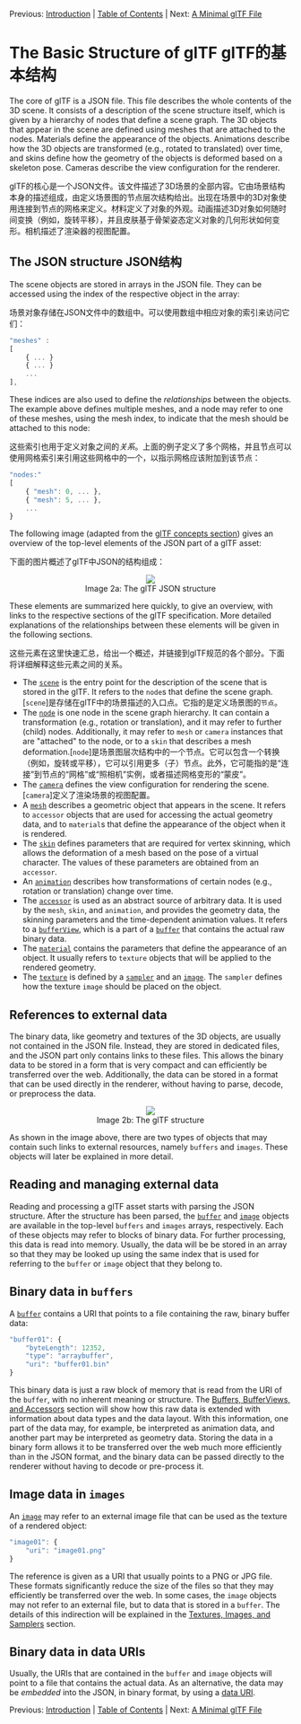 Previous: [Introduction](gltfTutorial_001_Introduction.md) | [Table of Contents](README.md) | Next: [A Minimal glTF File](gltfTutorial_003_MinimalGltfFile.md)


# The Basic Structure of glTF  glTF的基本结构

The core of glTF is a JSON file. This file describes the whole contents of the 3D scene. It consists of a description of the scene structure itself, which is given by a hierarchy of nodes that define a scene graph. The 3D objects that appear in the scene are defined using meshes that are attached to the nodes. Materials define the appearance of the objects. Animations describe how the 3D objects are transformed (e.g., rotated to translated) over time, and skins define how the geometry of the objects is deformed based on a skeleton pose. Cameras describe the view configuration for the renderer.

glTF的核心是一个JSON文件。该文件描述了3D场景的全部内容。它由场景结构本身的描述组成，由定义场景图的节点层次结构给出。出现在场景中的3D对象使用连接到节点的网格来定义。材料定义了对象的外观。动画描述3D对象如何随时间变换（例如，旋转平移），并且皮肤基于骨架姿态定义对象的几何形状如何变形。相机描述了渲染器的视图配置。

## The JSON structure  JSON结构

The scene objects are stored in arrays in the JSON file. They can be accessed using the index of the respective object in the array:

场景对象存储在JSON文件中的数组中。可以使用数组中相应对象的索引来访问它们：

```javascript
"meshes" : 
[
    { ... }
    { ... }
    ...
],
```

These indices are also used to define the *relationships* between the objects. The example above defines multiple meshes, and a node may refer to one of these meshes, using the mesh index, to indicate that the mesh should be attached to this node:

这些索引也用于定义对象之间的*关系*。上面的例子定义了多个网格，并且节点可以使用网格索引来引用这些网格中的一个，以指示网格应该附加到该节点：

```javascript
"nodes:" 
[
    { "mesh": 0, ... },
    { "mesh": 5, ... },
    ...
}
```

The following image (adapted from the [glTF concepts section](https://github.com/KhronosGroup/glTF/tree/master/specification/2.0/#concepts)) gives an overview of the top-level elements of the JSON part of a glTF asset:

下面的图片概述了glTF中JSON的结构组成：

<p align="center">
<img src="images/gltfJsonStructure.png" /><br>
<a name="gltfJsonStructure-png"></a>Image 2a: The glTF JSON structure
</p>


These elements are summarized here quickly, to give an overview, with links to the respective sections of the glTF specification. More detailed explanations of the relationships between these elements will be given in the following sections.

这些元素在这里快速汇总，给出一个概述，并链接到glTF规范的各个部分。下面将详细解释这些元素之间的关系。

- The [`scene`](https://github.com/KhronosGroup/glTF/tree/master/specification/2.0/#reference-scene) is the entry point for the description of the scene that is stored in the glTF. It refers to the `node`s that define the scene graph. [`scene`]是存储在glTF中的场景描述的入口点。它指的是定义场景图的`节点`。
- The [`node`](https://github.com/KhronosGroup/glTF/tree/master/specification/2.0/#reference-node) is one node in the scene graph hierarchy. It can contain a transformation (e.g., rotation or translation), and it may refer to further (child) nodes. Additionally, it may refer to `mesh` or `camera` instances that are "attached" to the node, or to a `skin` that describes a mesh deformation.[`node`]是场景图层次结构中的一个节点。它可以包含一个转换（例如，旋转或平移），它可以引用更多（子）节点。此外，它可能指的是“连接”到节点的“网格”或“照相机”实例，或者描述网格变形的“蒙皮”。
- The [`camera`](https://github.com/KhronosGroup/glTF/tree/master/specification/2.0/#reference-camera) defines the view configuration for rendering the scene.[`camera`]定义了渲染场景的视图配置。
- A [`mesh`](https://github.com/KhronosGroup/glTF/tree/master/specification/2.0/#reference-mesh) describes a geometric object that appears in the scene. It refers to `accessor` objects that are used for accessing the actual geometry data, and to `material`s that define the appearance of the object when it is rendered.
- The [`skin`](https://github.com/KhronosGroup/glTF/tree/master/specification/2.0/#reference-skin) defines parameters that are required for vertex skinning, which allows the deformation of a mesh based on the pose of a virtual character. The values of these parameters are obtained from an `accessor`.
- An [`animation`](https://github.com/KhronosGroup/glTF/tree/master/specification/2.0/#reference-animation) describes how transformations of certain nodes (e.g., rotation or translation) change over time.
- The [`accessor`](https://github.com/KhronosGroup/glTF/tree/master/specification/2.0/#reference-accessor) is used as an abstract source of arbitrary data. It is used by the `mesh`, `skin`, and `animation`, and provides the geometry data, the skinning parameters and the time-dependent animation values. It refers to a [`bufferView`](https://github.com/KhronosGroup/glTF/tree/master/specification/2.0/#reference-bufferView), which is a part of a [`buffer`](https://github.com/KhronosGroup/glTF/tree/master/specification/2.0/#reference-buffer) that contains the actual raw binary data.
- The [`material`](https://github.com/KhronosGroup/glTF/tree/master/specification/2.0/#reference-material) contains the parameters that define the appearance of an object. It usually refers to `texture` objects that will be applied to the rendered geometry.
- The [`texture`](https://github.com/KhronosGroup/glTF/tree/master/specification/2.0/#reference-texture) is defined by a [`sampler`](https://github.com/KhronosGroup/glTF/tree/master/specification/2.0/#reference-sampler) and an [`image`](https://github.com/KhronosGroup/glTF/tree/master/specification/2.0/#reference-image). The `sampler` defines how the texture `image` should be placed on the object.   




## References to external data

The binary data, like geometry and textures of the 3D objects, are usually not contained in the JSON file. Instead, they are stored in dedicated files, and the JSON part only contains links to these files. This allows the binary data to be stored in a form that is very compact and can efficiently be transferred over the web. Additionally, the data can be stored in a format that can be used directly in the renderer, without having to parse, decode, or preprocess the data.    

<p align="center">
<img src="images/gltfStructure.png" /><br>
<a name="gltfStructure-png"></a>Image 2b: The glTF structure
</p>

As shown in the image above, there are two types of objects that may contain such links to external resources, namely `buffers` and `images`. These objects will later be explained in more detail.



## Reading and managing external data

Reading and processing a glTF asset starts with parsing the JSON structure. After the structure has been parsed, the [`buffer`](https://github.com/KhronosGroup/glTF/tree/master/specification/2.0/#reference-buffer) and [`image`](https://github.com/KhronosGroup/glTF/tree/master/specification/2.0/#reference-image) objects are available in the top-level `buffers` and `images` arrays, respectively. Each of these objects may refer to blocks of binary data. For further processing, this data is read into memory. Usually, the data will be be stored in an array so that they may be looked up using the same index that is used for referring to the `buffer` or `image` object that they belong to. 


## Binary data in `buffers`

A [`buffer`](https://github.com/KhronosGroup/glTF/tree/master/specification/2.0/#reference-buffer) contains a URI that points to a file containing the raw, binary buffer data:

```javascript
"buffer01": {
    "byteLength": 12352,
    "type": "arraybuffer",
    "uri": "buffer01.bin"
}
```

This binary data is just a raw block of memory that is read from the URI of the `buffer`, with no inherent meaning or structure. The [Buffers, BufferViews, and Accessors](gltfTutorial_005_BuffersBufferViewsAccessors.md) section will show how this raw data is extended with information about data types and the data layout. With this information, one part of the data may, for example, be interpreted as animation data, and another part may be interpreted as geometry data. Storing the data in a binary form allows it to be transferred over the web much more efficiently than in the JSON format, and the binary data can be passed directly to the renderer without having to decode or pre-process it. 



## Image data in `images`

An [`image`](https://github.com/KhronosGroup/glTF/tree/master/specification/2.0/#reference-image) may refer to an external image file that can be used as the texture of a rendered object:

```javascript
"image01": {
    "uri": "image01.png"
}
```

The reference is given as a URI that usually points to a PNG or JPG file. These formats significantly reduce the size of the files so that they may efficiently be transferred over the web. In some cases, the `image` objects may not refer to an external file, but to data that is stored in a `buffer`. The details of this indirection will be explained in the [Textures, Images, and Samplers](gltfTutorial_016_TexturesImagesSamplers.md) section. 




## Binary data in data URIs

Usually, the URIs that are contained in the `buffer` and `image` objects will point to a file that contains the actual data. As an alternative, the data may be *embedded* into the JSON, in binary format, by using a [data URI](https://developer.mozilla.org/en-US/docs/Web/HTTP/Basics_of_HTTP/Data_URIs).


Previous: [Introduction](gltfTutorial_001_Introduction.md) | [Table of Contents](README.md) | Next: [A Minimal glTF File](gltfTutorial_003_MinimalGltfFile.md)
